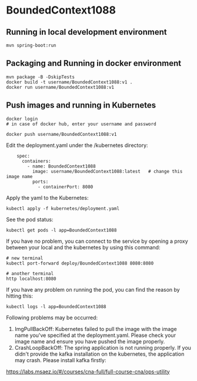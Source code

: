 # BoundedContext1088

## Running in local development environment

```
mvn spring-boot:run
```

## Packaging and Running in docker environment

```
mvn package -B -DskipTests
docker build -t username/BoundedContext1088:v1 .
docker run username/BoundedContext1088:v1
```

## Push images and running in Kubernetes

```
docker login 
# in case of docker hub, enter your username and password

docker push username/BoundedContext1088:v1
```

Edit the deployment.yaml under the /kubernetes directory:
```
    spec:
      containers:
        - name: BoundedContext1088
          image: username/BoundedContext1088:latest   # change this image name
          ports:
            - containerPort: 8080

```

Apply the yaml to the Kubernetes:
```
kubectl apply -f kubernetes/deployment.yaml
```

See the pod status:
```
kubectl get pods -l app=BoundedContext1088
```

If you have no problem, you can connect to the service by opening a proxy between your local and the kubernetes by using this command:
```
# new terminal
kubectl port-forward deploy/BoundedContext1088 8080:8080

# another terminal
http localhost:8080
```

If you have any problem on running the pod, you can find the reason by hitting this:
```
kubectl logs -l app=BoundedContext1088
```

Following problems may be occurred:

1. ImgPullBackOff:  Kubernetes failed to pull the image with the image name you've specified at the deployment.yaml. Please check your image name and ensure you have pushed the image properly.
1. CrashLoopBackOff: The spring application is not running properly. If you didn't provide the kafka installation on the kubernetes, the application may crash. Please install kafka firstly:

https://labs.msaez.io/#/courses/cna-full/full-course-cna/ops-utility

